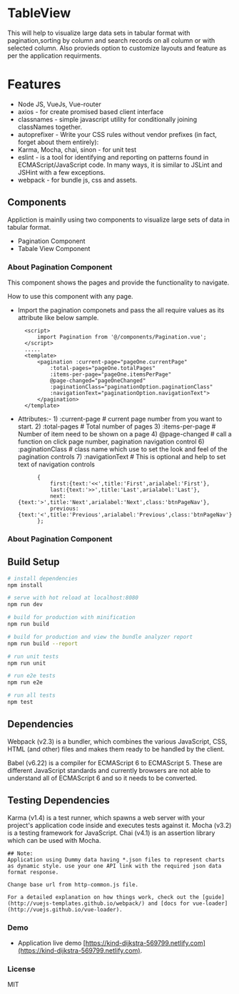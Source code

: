 # TableView
This will help to visualize large data sets in tabular format with pagination,sorting by column and search records on all column or with selected column. Also provieds option to customize layouts and feature as per the application requirments.

# Features
* Node JS, VueJs, Vue-router
* axios - for create promised based client interface
* classnames - simple javascript utility for conditionally joining classNames together.
* autoprefixer - Write your CSS rules without vendor prefixes (in fact, forget about them entirely):
* Karma, Mocha, chai, sinon - for unit test  
* eslint - is a tool for identifying and reporting on patterns found in ECMAScript/JavaScript code. In many ways, it is similar to JSLint and JSHint with a few exceptions.
* webpack - for bundle js, css and assets.

## Components
Appliction is mainlly using two components to visualize large sets of data in tabular format.

* Pagination Component
* Tabale View Component

### About Pagination Component
This component shows the pages and provide the functionality to navigate.
    
How to use this component with any page.
* Import the pagination componets and pass the all require values as its attribute like below sample.
 
        <script>
            import Pagination from '@/components/Pagination.vue';
        </script>
        .....
        <template>
            <pagination :current-page="pageOne.currentPage"
                :total-pages="pageOne.totalPages"
                :items-per-page="pageOne.itemsPerPage"
                @page-changed="pageOneChanged" 
                :paginationClass="paginationOption.paginationClass"
                :navigationText="paginationOption.navigationText">
            </pagination>
        </template>

* Attributes:-
        1) :current-page # current page number from you want to start.
        2) :total-pages # Total number of pages
        3) :items-per-page # Number of item need to be shown on a page
        4) @page-changed # call a function on click page number, pagination navigation control
        6) :paginationClass # class name which use to set the look and feel of the pagination controls
        7) :navigationText # This is optional and help to set text of navigation controls

           
            {
                first:{text:'<<',title:'First',arialabel:'First'},
                last:{text:'>>',title:'Last',arialabel:'Last'},
                next:{text:'>',title:'Next',arialabel:'Next',class:'btnPageNav'},
                previous:{text:'<',title:'Previous',arialabel:'Previous',class:'btnPageNav'}
            };
         

### About Pagination Component
    


## Build Setup

``` bash
# install dependencies
npm install

# serve with hot reload at localhost:8080
npm run dev

# build for production with minification
npm run build

# build for production and view the bundle analyzer report
npm run build --report

# run unit tests
npm run unit

# run e2e tests
npm run e2e

# run all tests
npm test
```
## Dependencies
Webpack (v2.3) is a bundler, which combines the various JavaScript, CSS, HTML (and other) files and makes them ready to be handled by the client.

Babel (v6.22) is a compiler for ECMAScript 6 to ECMAScript 5. These are different JavaScript standards and currently browsers are not able to understand all of ECMAScript 6 and so it needs to be converted.

## Testing Dependencies
Karma (v1.4) is a test runner, which spawns a web server with your project's application code inside and executes tests against it.
Mocha (v3.2) is a testing framework for JavaScript.
Chai (v4.1) is an assertion library which can be used with Mocha.


```
## Note: 
Application using Dummy data having *.json files to represent charts as dynamic style. use your one API link with the required json data format response.

Change base url from http-common.js file.

```
```
For a detailed explanation on how things work, check out the [guide](http://vuejs-templates.github.io/webpack/) and [docs for vue-loader](http://vuejs.github.io/vue-loader).
```
### Demo

   * Application live demo [https://kind-dijkstra-569799.netlify.com](https://kind-dijkstra-569799.netlify.com).


### License
MIT
